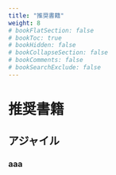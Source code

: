 ```yaml
---
title: "推奨書籍"
weight: 8
# bookFlatSection: false
# bookToc: true
# bookHidden: false
# bookCollapseSection: false
# bookComments: false
# bookSearchExclude: false
---
```


# 推奨書籍

## アジャイル
### aaa